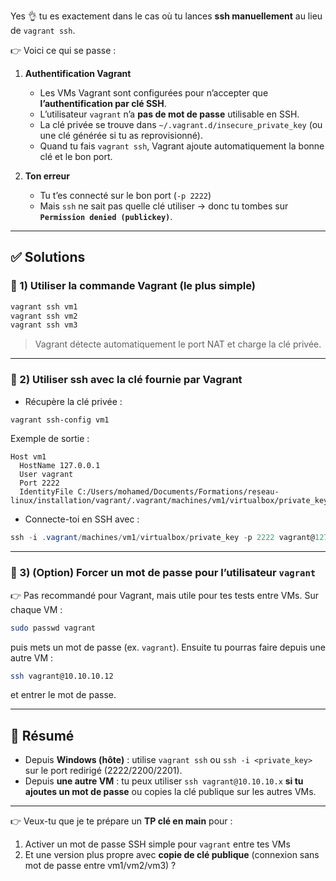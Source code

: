 Yes 👌 tu es exactement dans le cas où tu lances **ssh manuellement** au lieu de `vagrant ssh`.

👉 Voici ce qui se passe :

1. **Authentification Vagrant**

   * Les VMs Vagrant sont configurées pour n’accepter que **l’authentification par clé SSH**.
   * L’utilisateur `vagrant` n’a **pas de mot de passe** utilisable en SSH.
   * La clé privée se trouve dans `~/.vagrant.d/insecure_private_key` (ou une clé générée si tu as reprovisionné).
   * Quand tu fais `vagrant ssh`, Vagrant ajoute automatiquement la bonne clé et le bon port.

2. **Ton erreur**

   * Tu t’es connecté sur le bon port (`-p 2222`)
   * Mais `ssh` ne sait pas quelle clé utiliser → donc tu tombes sur **`Permission denied (publickey)`**.

---

## ✅ Solutions

### 🔹 1) Utiliser la commande Vagrant (le plus simple)

```powershell
vagrant ssh vm1
vagrant ssh vm2
vagrant ssh vm3
```

> Vagrant détecte automatiquement le port NAT et charge la clé privée.

---

### 🔹 2) Utiliser ssh avec la clé fournie par Vagrant

* Récupère la clé privée :

```powershell
vagrant ssh-config vm1
```

Exemple de sortie :

```
Host vm1
  HostName 127.0.0.1
  User vagrant
  Port 2222
  IdentityFile C:/Users/mohamed/Documents/Formations/reseau-linux/installation/vagrant/.vagrant/machines/vm1/virtualbox/private_key
```

* Connecte-toi en SSH avec :

```powershell
ssh -i .vagrant/machines/vm1/virtualbox/private_key -p 2222 vagrant@127.0.0.1
```

---

### 🔹 3) (Option) Forcer un mot de passe pour l’utilisateur `vagrant`

👉 Pas recommandé pour Vagrant, mais utile pour tes tests entre VMs.
Sur chaque VM :

```bash
sudo passwd vagrant
```

puis mets un mot de passe (ex. `vagrant`).
Ensuite tu pourras faire depuis une autre VM :

```bash
ssh vagrant@10.10.10.12
```

et entrer le mot de passe.

---

## 🎯 Résumé

* Depuis **Windows (hôte)** : utilise `vagrant ssh` ou `ssh -i <private_key>` sur le port redirigé (2222/2200/2201).
* Depuis **une autre VM** : tu peux utiliser `ssh vagrant@10.10.10.x` **si tu ajoutes un mot de passe** ou copies la clé publique sur les autres VMs.

---

👉 Veux-tu que je te prépare un **TP clé en main** pour :

1. Activer un mot de passe SSH simple pour `vagrant` entre tes VMs
2. Et une version plus propre avec **copie de clé publique** (connexion sans mot de passe entre vm1/vm2/vm3) ?
